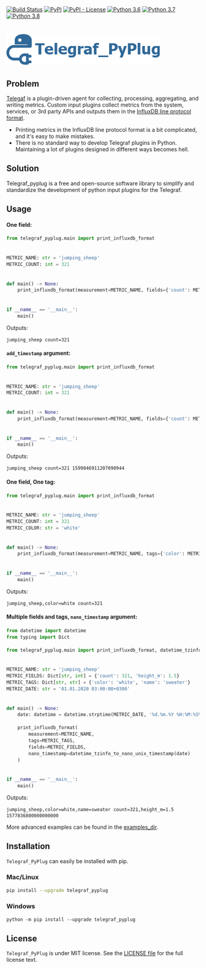 [![Build Status](https://drone.toolsense.io/api/badges/ToolSense/telegraf_pyplug/status.svg)](https://drone.toolsense.io/ToolSense/telegraf_pyplug) [![PyPI](https://img.shields.io/pypi/v/telegraf_pyplug?color=default)](https://pypi.org/project/telegraf-pyplug) [![PyPI - License](https://img.shields.io/pypi/l/telegraf_pyplug?color=default)](https://github.com/ToolSense/telegraf_pyplug/blob/master/LICENSE) [![Python 3.6](https://img.shields.io/badge/python-3.6-blue.svg)](https://www.python.org/downloads/release/python-360/) [![Python 3.7](https://img.shields.io/badge/python-3.7-blue.svg)](https://www.python.org/downloads/release/python-370/) [![Python 3.8](https://img.shields.io/badge/python-3.8-blue.svg)](https://www.python.org/downloads/release/python-380/)
# <img alt="Telegraf_PyPlug" src="https://github.com/ToolSense/telegraf_pyplug/blob/master/logo.png">

## Problem
[Telegaf](https://github.com/influxdata/telegraf) is a plugin-driven agent for collecting, processing, aggregating, and writing metrics.
Custom input plugins collect metrics from the system, services, or 3rd party APIs and outputs them in the [InfluxDB line protocol format](https://docs.influxdata.com/influxdb/v1.8/write_protocols/line_protocol_tutorial/).
- Printing metrics in the InfluxDB line protocol format is a bit complicated, and it's easy to make mistakes.
- There is no standard way to develop Telegraf plugins in Python. Maintaining a lot of plugins designed in different ways becomes hell.

## Solution
Telegraf_pyplug is a free and open-source software library to simplify and standardize the development of python input plugins for the Telegraf.

## Usage
#### One field:
```python
from telegraf_pyplug.main import print_influxdb_format


METRIC_NAME: str = 'jumping_sheep'
METRIC_COUNT: int = 321


def main() -> None:
    print_influxdb_format(measurement=METRIC_NAME, fields={'count': METRIC_COUNT})


if __name__ == '__main__':
    main()
```
Outputs:
```text
jumping_sheep count=321
```
#### `add_timestamp` argument:
```python
from telegraf_pyplug.main import print_influxdb_format


METRIC_NAME: str = 'jumping_sheep'
METRIC_COUNT: int = 321


def main() -> None:
    print_influxdb_format(measurement=METRIC_NAME, fields={'count': METRIC_COUNT}, add_timestamp=True)


if __name__ == '__main__':
    main()
```
Outputs:
```text
jumping_sheep count=321 1599846911207090944
```
#### One field, One tag:
```python
from telegraf_pyplug.main import print_influxdb_format


METRIC_NAME: str = 'jumping_sheep'
METRIC_COUNT: int = 321
METRIC_COLOR: str = 'white'


def main() -> None:
    print_influxdb_format(measurement=METRIC_NAME, tags={'color': METRIC_COLOR}, fields={'count': METRIC_COUNT})


if __name__ == '__main__':
    main()
```
Outputs:
```text
jumping_sheep,color=white count=321
```
#### Multiple fields and tags, `nano_timestamp` argument:
```python
from datetime import datetime
from typing import Dict

from telegraf_pyplug.main import print_influxdb_format, datetime_tzinfo_to_nano_unix_timestamp


METRIC_NAME: str = 'jumping_sheep'
METRIC_FIELDS: Dict[str, int] = {'count': 321, 'height_m': 1.5}
METRIC_TAGS: Dict[str, str] = {'color': 'white', 'name': 'sweater'}
METRIC_DATE: str = '01.01.2020 03:00:00+0300'


def main() -> None:
    date: datetime = datetime.strptime(METRIC_DATE, '%d.%m.%Y %H:%M:%S%z')

    print_influxdb_format(
        measurement=METRIC_NAME,
        tags=METRIC_TAGS,
        fields=METRIC_FIELDS,
        nano_timestamp=datetime_tzinfo_to_nano_unix_timestamp(date)
    )


if __name__ == '__main__':
    main()
```
Outputs:
```text
jumping_sheep,color=white,name=sweater count=321,height_m=1.5 1577836800000000000
```

More advanced examples can be found in the [examples_dir](https://github.com/ToolSense/telegraf_pyplug/tree/master/examples).

## Installation
`Telegraf_PyPlug` can easily be installed with pip.
### Mac/Linux

```bash
pip install --upgrade telegraf_pyplug
```

### Windows

```shell
python -m pip install --upgrade telegraf_pyplug
```
## License
`Telegraf_PyPlug` is under MIT license.
See the [LICENSE file](https://github.com/ToolSense/telegraf_pyplug/blob/master/LICENSE) for the full license text.